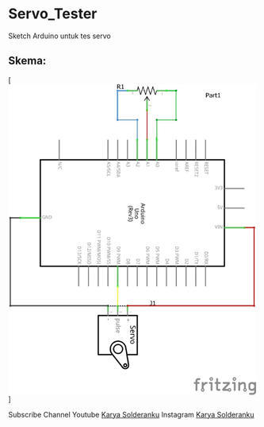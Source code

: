 # Servo_Tester
Sketch Arduino untuk tes servo

## Skema:

[<img src="https://github.com/KaryaSolderanku/Servo_Tester/blob/master/Schematic.jpg?raw=true" width="500" align="center">]

Subscribe Channel Youtube [Karya Solderanku](https://youtube.com/karyasolderanku)
Instagram [Karya Solderanku](https://instagram.com/karyasolderanku)
